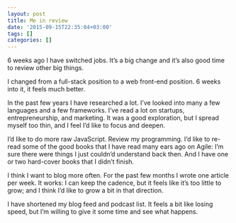 ```yaml
---
layout: post
title: Me in review
date: '2015-09-15T22:35:04+03:00'
tags: []
categories: []
---
```

6 weeks ago I have switched jobs. It’s a big change and it’s also good
time to review other big things.

I changed from a full-stack position to a web front-end position. 6
weeks into it, it feels much better.

In the past few years I have researched a lot. I’ve looked into many a
few languages and a few frameworks. I’ve read a lot on startups,
entrepreneurship, and marketing. It was a good exploration, but I spread
myself too thin, and I feel I’d like to focus and deepen.

I’d like to do more raw JavaScript. Review my programming. I’d like to
re-read some of the good books that I have read many ears ago on Agile:
I’m sure there were things I just couldn’d understand back then. And I
have one or two hard-cover books that I didn’t finish.

I think I want to blog more often. For the past few months I wrote one
article per week. It works: I can keep the cadence, but it feels like
it’s too little to grow; and I think I’d like to grow a bit in that
direction.

I have shortened my blog feed and podcast list. It feels a bit like
losing speed, but I’m willing to give it some time and see what happens.
